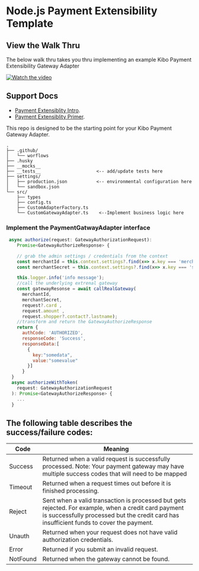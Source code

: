 # Node.js Payment Extensibility Template


## View the Walk Thru
The below walk thru takes you thru implementing an example Kibo Payment Extensibility Gateway Adapter

[![Watch the video](http://i3.ytimg.com/vi/3hTukdFwa5U/hqdefault.jpg)](https://youtu.be/3hTukdFwa5U)

## Support Docs

* [Payment Extensiblity Intro](https://kibocommerce.helpjuice.com/302040-payment-settings/33-payment-extensibility).
* [Payment Extensiblity Primer](https://kibocommerce.helpjuice.com/302040-payment-settings/33-payment-extensibility-starter-kit).

This repo is designed to be the starting point for your Kibo Payment Gateway Adapter.

```
.
├── .github/
│   └── worflows
├── .husky
├── __mocks__
├── __tests__                     <-- add/update tests here
├── settings/
│   ├── production.json           <-- environmental configuration here
│   └── sandbox.json
└── src/
    ├── types
    ├── config.ts
    ├── CustomAdapterFactory.ts
    └── CustomGatewayAdapter.ts    <--Implement business logic here
```



### Implement the PaymentGatwayAdapter interface

```js
 async authorize(request: GatewayAuthorizationRequest):
    Promise<GatewayAuthorizeResponse> {

    // grab the admin settings / credentials from the context
    const merchantId = this.context.settings?.find(x=> x.key === 'merchantId')?.value;
    const merchantSecret = this.context.settings?.find(x=> x.key === 'secret')?.value;

    this.logger.info('info message');
    //call the underlying extrenal gateway
    const gatewayResonse = await callRealGateway(
      merchantId,
      merchantSecret,
      request?.card ,
      request.amount ,
      request.shopper?.contact?.lastname);
    //transform and return the GatewayAuthorizeResponse
    return {
      authCode: 'AUTHORIZED',
      responseCode: 'Success',
      responseData:[
        {
          key:"somedata",
          value:"somevalue"
        }]
      }
  }
  async authorizeWithToken(
    request: GatewayAuthorizationRequest
  ): Promise<GatewayAuthorizeResponse> {
    ...
  }

```

## The following table describes the success/failure codes:

| Code     | Meaning                                                                                                                                                                                          |
| -------- | ------------------------------------------------------------------------------------------------------------------------------------------------------------------------------------------------ |
| Success  | Returned when a valid request is successfully processed. Note: Your payment gateway may have multiple success codes that will need to be mapped                                                  |
| Timeout  | Returned when a request times out before it is finished processing.                                                                                                                              |
| Reject   | Sent when a valid transaction is processed but gets rejected. For example, when a credit card payment is successfully processed but the credit card has insufficient funds to cover the payment. |
| Unauth   | Returned when your request does not have valid authorization credentials.                                                                                                                        |
| Error    | Returned if you submit an invalid request.                                                                                                                                                       |
| NotFound | Returned when the gateway cannot be found.                                                                                                                                                       |
